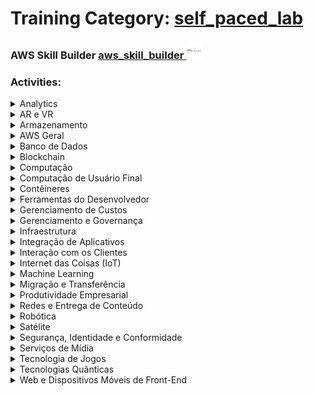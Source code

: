 # Training Category: <a href="./self_paced_lab">self_paced_lab</a>

### AWS Skill Builder <a href="../">aws_skill_builder   <img src="https://github.com/PedroHeeger/main/blob/main/0-aux/logos/plataforma/aws_skill_builder.png" alt="aws_skill_builder" width="auto" height="25"></a>

### Activities:
<details><summary>Analytics</summary>
    <ul>
        <li>curso_spl_009: <a href="./curso_spl_009/">Lab - Analyze Big Data with Hadoop   <img src="./curso_spl_009/0-aux/logo_course.png" alt="curso_spl_009" width="auto" height="25"></a></li>
        <li>curso_spl_010: <a href="./curso_spl_010/">Lab - Introduction to Amazon Redshift   <img src="./curso_spl_010/0-aux/logo_course.png" alt="curso_spl_010" width="auto" height="25"></a></li>
        <li>curso_spl_011: <a href="./curso_spl_011/">Lab - Exploring the Generative Business Intelligence Features in Amazon QuickSight   <img src="./curso_spl_011/0-aux/logo_course.png" alt="curso_spl_011" width="auto" height="25"></a></li>
    </ul>
</details>
<details><summary>AR e VR</summary>
    <ul>
    </ul>
</details>
<details><summary>Armazenamento</summary>
    <ul>
        <li>curso_spl_008: <a href="./curso_spl_008/">Lab - AWS Storage Gateway: S3 File Gateway Setup, Configuration, and Monitoring   <img src="./curso_spl_008/0-aux/logo_course.png" alt="curso_spl_008" width="auto" height="25"></a></li>
    </ul>
</details>
<details><summary>AWS Geral</summary>
    <ul>
    </ul>
</details>
<details><summary>Banco de Dados</summary>
    <ul>
        <li>curso_spl_020: <a href="./curso_spl_020/">Lab - Introduction to Amazon Aurora   <img src="./curso_spl_020/0-aux/logo_course.png" alt="curso_spl_020" width="auto" height="25"></a></li>
        <li>curso_spl_021: <a href="./curso_spl_021/">Lab - Introduction to Amazon ElastiCache   <img src="./curso_spl_021/0-aux/logo_course.png" alt="curso_spl_021" width="auto" height="25"></a></li>
        <li>curso_spl_022: <a href="./curso_spl_022/">Lab - Introduction to Amazon DynamoDB   <img src="./curso_spl_022/0-aux/logo_course.png" alt="curso_spl_022" width="auto" height="25"></a></li>
        <li>curso_spl_023: <a href="./curso_spl_023/">Lab - Migrating RDS MySQL to Aurora with Read Replica   <img src="./curso_spl_023/0-aux/logo_course.png" alt="curso_spl_023" width="auto" height="25"></a></li>
        <li>curso_spl_024: <a href="./curso_spl_024/">Lab - Introduction to Amazon ElastiCache with Windows Server   <img src="./curso_spl_024/0-aux/logo_course.png" alt="curso_spl_024" width="auto" height="25"></a></li>
    </ul>
</details>
<details><summary>Blockchain</summary>
    <ul>
    </ul>
</details>
<details><summary>Computação</summary>
    <ul>
        <li>curso_spl_001: <a href="./curso_spl_001/">Lab - Introduction to Amazon EC2 Auto Scaling   <img src="./curso_spl_001/0-aux/logo_course.png" alt="curso_spl_001" width="auto" height="25"></a></li>
        <li>curso_spl_002: <a href="./curso_spl_002/">Lab - Configuring Internet Access from Lambda in a VPC   <img src="./curso_spl_002/0-aux/logo_course.png" alt="curso_spl_002" width="auto" height="25"></a></li>
        <li>curso_spl_019: <a href="./curso_spl_019/">Lab - Introduction to Amazon EC2   <img src="./curso_spl_019/0-aux/logo_course.png" alt="curso_spl_019" width="auto" height="25"></a></li>
    </ul>
</details>
<details><summary>Computação de Usuário Final</summary>
    <ul>
    </ul>
</details>
<details><summary>Contêineres</summary>
    <ul>
        <li>curso_spl_016: <a href="./curso_spl_016/">Lab - Working with Amazon Elastic Container Service   <img src="./curso_spl_016/0-aux/logo_course.png" alt="curso_spl_016" width="auto" height="25"></a></li>
    </ul>
</details>
<details><summary>Ferramentas do Desenvolvedor</summary>
    <ul>
    </ul>
</details>
<details><summary>Gerenciamento de Custos</summary>
    <ul>
    </ul>
</details>
<details><summary>Gerenciamento e Governança</summary>
    <ul>
        <li>curso_spl_013: <a href="./curso_spl_013/">Lab - Walkthrough of the AWS Well-Architected Tool   <img src="./curso_spl_013/0-aux/logo_course.png" alt="curso_spl_013" width="auto" height="25"></a></li>
    </ul>
</details>
<details><summary>Infraestrutura</summary>
    <ul>
    </ul>
</details>
<details><summary>Integração de Aplicativos</summary>
    <ul>
        <li>curso_spl_004: <a href="./curso_spl_004/">Lab - Integrating Amazon Simple Queue Service (Amazon SQS)   <img src="./curso_spl_004/0-aux/logo_course.png" alt="curso_spl_004" width="auto" height="25"></a></li>
        <li>curso_spl_018: <a href="./curso_spl_018/">Lab - Capital Guessing Game   <img src="./curso_spl_018/0-aux/logo_course.png" alt="curso_spl_018" width="auto" height="25"></a></li>
    </ul>
</details>
<details><summary>Interação com os Clientes</summary>
    <ul>
    </ul>
</details>
<details><summary>Internet das Coisas (IoT)</summary>
    <ul>
    </ul>
</details>
<details><summary>Machine Learning</summary>
    <ul>
        <li>curso_spl_014: <a href="./curso_spl_014/">Lab - Analyze and Prepare Data with Amazon SageMaker Data Wrangler and Amazon EMR   <img src="./curso_spl_014/0-aux/logo_course.png" alt="curso_spl_014" width="auto" height="25"></a></li>
        <li>curso_spl_017: <a href="./curso_spl_017/">Lab - Train a model with Amazon SageMaker   <img src="./curso_spl_017/0-aux/logo_course.png" alt="curso_spl_017" width="auto" height="25"></a></li>
    </ul>
</details>
<details><summary>Migração e Transferência</summary>
    <ul>
    </ul>
</details>
<details><summary>Produtividade Empresarial</summary>
    <ul>
    </ul>
</details>
<details><summary>Redes e Entrega de Conteúdo</summary>
    <ul>
        <li>curso_spl_003: <a href="./curso_spl_003/">Lab - AWS Security Traffic Monitoring and Packet Analysis   <img src="./curso_spl_003/0-aux/logo_course.png" alt="curso_spl_003" width="auto" height="25"></a></li>
        <li>curso_spl_005: <a href="./curso_spl_005/">Lab - Troubleshooting Website Reachability behind a Load Balancer   <img src="./curso_spl_005/0-aux/logo_course.png" alt="curso_spl_005" width="auto" height="25"></a></li>
        <li>curso_spl_007: <a href="./curso_spl_007/">Lab - Resolve VPC Routing Conflicts   <img src="./curso_spl_007/0-aux/logo_course.png" alt="curso_spl_007" width="auto" height="25"></a></li>
        <li>curso_spl_012: <a href="./curso_spl_012/">Lab - Troubleshooting Network Connectivity in a Peered VPC   <img src="./curso_spl_012/0-aux/logo_course.png" alt="curso_spl_012" width="auto" height="25"></a></li>
    </ul>
</details>
<details><summary>Robótica</summary>
    <ul>
    </ul>
</details>
<details><summary>Satélite</summary>
    <ul>
    </ul>
</details>
<details><summary>Segurança, Identidade e Conformidade</summary>
    <ul>
        <li>curso_spl_006: <a href="./curso_spl_006/">Lab - Filtering and blocking web incursions with AWS WAF   <img src="./curso_spl_006/0-aux/logo_course.png" alt="curso_spl_006" width="auto" height="25"></a></li>
        <li>curso_spl_015: <a href="./curso_spl_015/">Lab - Troubleshooting IAM Access Issues   <img src="./curso_spl_015/0-aux/logo_course.png" alt="curso_spl_015" width="auto" height="25"></a></li>
    </ul>
</details>
<details><summary>Serviços de Mídia</summary>
    <ul>
    </ul>
</details>
<details><summary>Tecnologia de Jogos</summary>
    <ul>
    </ul>
</details>
<details><summary>Tecnologias Quânticas</summary>
    <ul>
    </ul>
</details>
<details><summary>Web e Dispositivos Móveis de Front-End</summary>
    <ul>
    </ul>
</details>

